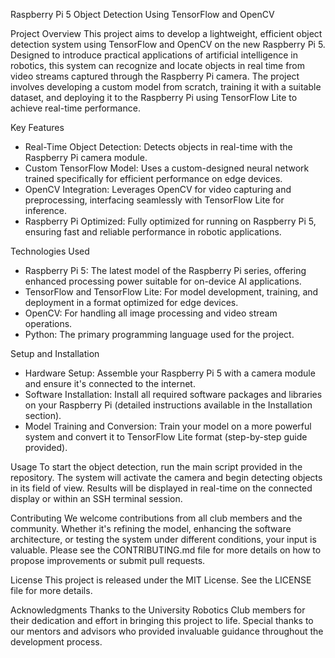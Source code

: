 Raspberry Pi 5 Object Detection Using TensorFlow and OpenCV

Project Overview
This project aims to develop a lightweight, efficient object detection system using TensorFlow and OpenCV on the new Raspberry Pi 5. Designed to introduce practical applications of artificial intelligence in robotics, this system can recognize and locate objects in real time from video streams captured through the Raspberry Pi camera. The project involves developing a custom model from scratch, training it with a suitable dataset, and deploying it to the Raspberry Pi using TensorFlow Lite to achieve real-time performance.


Key Features
- Real-Time Object Detection: Detects objects in real-time with the Raspberry Pi camera module.
- Custom TensorFlow Model: Uses a custom-designed neural network trained specifically for efficient performance on edge devices.
- OpenCV Integration: Leverages OpenCV for video capturing and preprocessing, interfacing seamlessly with TensorFlow Lite for inference.
- Raspberry Pi Optimized: Fully optimized for running on Raspberry Pi 5, ensuring fast and reliable performance in robotic applications.

  
Technologies Used
- Raspberry Pi 5: The latest model of the Raspberry Pi series, offering enhanced processing power suitable for on-device AI applications.
- TensorFlow and TensorFlow Lite: For model development, training, and deployment in a format optimized for edge devices.
- OpenCV: For handling all image processing and video stream operations.
- Python: The primary programming language used for the project.

  
Setup and Installation
- Hardware Setup: Assemble your Raspberry Pi 5 with a camera module and ensure it's connected to the internet.
- Software Installation: Install all required software packages and libraries on your Raspberry Pi (detailed instructions available in the Installation section).
- Model Training and Conversion: Train your model on a more powerful system and convert it to TensorFlow Lite format (step-by-step guide provided).

  
Usage
To start the object detection, run the main script provided in the repository. The system will activate the camera and begin detecting objects in its field of view. Results will be displayed in real-time on the connected display or within an SSH terminal session.

Contributing
We welcome contributions from all club members and the community. Whether it's refining the model, enhancing the software architecture, or testing the system under different conditions, your input is valuable. Please see the CONTRIBUTING.md file for more details on how to propose improvements or submit pull requests.

License
This project is released under the MIT License. See the LICENSE file for more details.

Acknowledgments
Thanks to the University Robotics Club members for their dedication and effort in bringing this project to life. Special thanks to our mentors and advisors who provided invaluable guidance throughout the development process.
